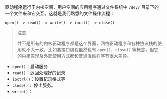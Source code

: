 驱动程序运行于内核空间，用户空间的应用程序通过文件系统中 `/dev/` 目录下的一个文件来和它交互。这就是我们熟悉的文件操作流程：

```
open() -> read() -> write() -> ioctl() -> close()
```

> 注意
>
> 并不是所有的内核驱动程序都是这个界面，网络驱动程序和各种协议栈的使用就不大一致，比如套接口编程虽然也有 `open()`，`close()` 等概念，但它的内核实现及外部使用方式都和普通驱动程序有很大差异。

+ `open()`：启动服务
+ `read()`：返回处理好的记录
+ `ioctrl()`：设置记录格式等
+ `close()`： 停止服务。
+ `write()`：